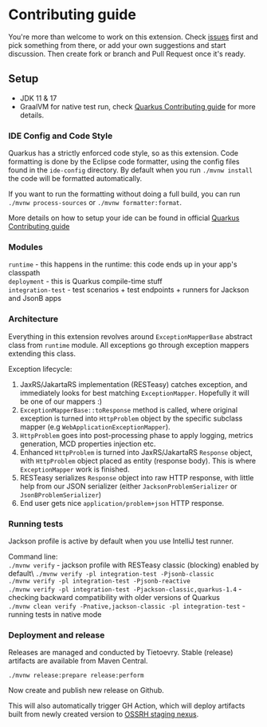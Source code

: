 # Contributing guide

You're more than welcome to work on this extension. Check [issues](../../issues/) first and pick something from there, 
or add your own suggestions and start discussion. Then create fork or branch and Pull Request once it's ready.

## Setup
- JDK 11 & 17
- GraalVM for native test run, check [Quarkus Contributing guide](https://github.com/quarkusio/quarkus/blob/main/CONTRIBUTING.md#setup) for more details.

### IDE Config and Code Style

Quarkus has a strictly enforced code style, so as this extension. Code formatting is done by the Eclipse code formatter, using the config files
found in the `ide-config` directory. By default when you run `./mvnw install` the code will be formatted automatically.

If you want to run the formatting without doing a full build, you can run `./mvnw process-sources` or `./mvnw formatter:format`.

More details on how to setup your ide can be found in official [Quarkus Contributing guide](https://github.com/quarkusio/quarkus/blob/main/CONTRIBUTING.md#ide-config-and-code-style)

### Modules
`runtime` - this happens in the runtime: this code ends up in your app's classpath\
`deployment` - this is Quarkus compile-time stuff\
`integration-test` - test scenarios + test endpoints + runners for Jackson and JsonB apps

### Architecture
Everything in this extension revolves around `ExceptionMapperBase` abstract class from `runtime` module. All exceptions go through
exception mappers extending this class.

Exception lifecycle:
1. JaxRS/JakartaRS implementation (RESTeasy) catches exception, and immediately looks for best matching `ExceptionMapper`. Hopefully it will be one of our mappers :)
2. `ExceptionMapperBase::toResponse` method is called, where original exception is turned into `HttpProblem` object by the specific subclass mapper (e.g `WebApplicationExceptionMapper`).
3. `HttpProblem` goes into post-processing phase to apply logging, metrics generation, MCD properties injection etc.
4. Enhanced `HttpProblem` is turned into JaxRS/JakartaRS `Response` object, with `HttpProblem` object placed as entity (response body). This is where `ExceptionMapper` work is finished.
5. RESTeasy serializes `Response` object into raw HTTP response, with little help from our JSON serializer (either `JacksonProblemSerializer` or `JsonBProblemSerializer`)
6. End user gets nice `application/problem+json` HTTP response.

### Running tests
Jackson profile is active by default when you use IntelliJ test runner.

Command line:\
`./mvnw verify` - jackson profile with RESTeasy classic (blocking) enabled by default\ 
`./mvnw verify -pl integration-test -Pjsonb-classic`\
`./mvnw verify -pl integration-test -Pjsonb-reactive`\
`./mvnw verify -pl integration-test -Pjackson-classic,quarkus-1.4` - checking backward compatibility with older versions of Quarkus\
`./mvnw clean verify -Pnative,jackson-classic -pl integration-test` - running tests in native mode

### Deployment and release
Releases are managed and conducted by Tietoevry. Stable (release) artifacts are available from Maven Central.

```
./mvnw release:prepare release:perform
```
Now create and publish new release on Github. 

This will also automatically trigger GH Action, which will deploy artifacts built from newly created version to [OSSRH staging nexus](https://s01.oss.sonatype.org/#stagingRepositories).
